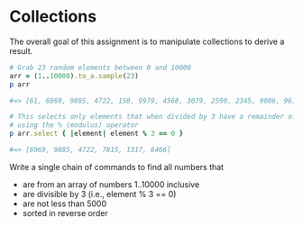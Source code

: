 # Collections

The overall goal of this assignment is to manipulate collections to derive a result.

```ruby
# Grab 23 random elements between 0 and 10000
arr = (1..10000).to_a.sample(23)
p arr

#=> [61, 6969, 9885, 4722, 158, 9979, 4568, 3079, 2590, 2345, 9086, 9611, 1384, 8444, 7815, 5444, 4852, 1317, 1565, 8466, 7220, 5146, 4558]

# This selects only elements that when divided by 3 have a remainder of 0 
# using the % (modulus) operator
p arr.select { |element| element % 3 == 0 }

#=> [6969, 9885, 4722, 7815, 1317, 8466]
```

Write a single chain of commands to find all numbers that

* are from an array of numbers 1..10000 inclusive
* are divisible by 3 (i.e., element % 3 == 0)
* are not less than 5000
* sorted in reverse order
